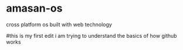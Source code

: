 # amasan-os
cross platform os built with web technology

#this is my first edit
i am trying to understand the basics of how github works
